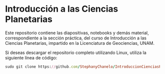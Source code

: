 # Introducción a las Ciencias Planetarias
Este repositorio contiene las diapositivas, notebooks y demás material, correspondiente a la sección práctica, del curso de Introducción a las Ciencias Planetarias, impartido en la Licenciatura de Geociencias, UNAM.

Si deseas descargar el repositorio completo utilizando Linux, utiliza la siguiente línea de código: 

```ruby
sudo git clone https://github.com/StephanyChanelo/IntroduccionCienciasPlanetarias.git
```
